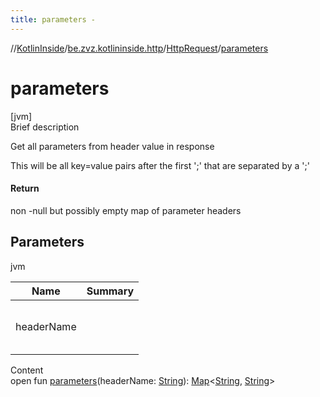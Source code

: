 ```yaml
---
title: parameters -
---
```

//[KotlinInside](../../index.md)/[be.zvz.kotlininside.http](../index.md)/[HttpRequest](index.md)/[parameters](parameters.md)



# parameters  
[jvm]  
Brief description  




Get all parameters from header value in response 



 This will be all key=value pairs after the first ';' that are separated by a ';'





#### Return  


non -null but possibly empty map of parameter headers



## Parameters  
  
jvm  
  
|  Name|  Summary| 
|---|---|
| headerName| <br><br><br><br>
  
  
Content  
open fun [parameters](parameters.md)(headerName: [String](https://docs.oracle.com/javase/7/docs/api/java/lang/String.html)): [Map](https://docs.oracle.com/javase/7/docs/api/java/util/Map.html)<[String](https://docs.oracle.com/javase/7/docs/api/java/lang/String.html), [String](https://docs.oracle.com/javase/7/docs/api/java/lang/String.html)>  



